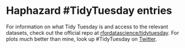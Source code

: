 Haphazard #TidyTuesday entries
================

For information on what Tidy Tuesday is and access to the relevant
datasets, check out the official repo at
[rfordatascience/tidytuesday](https://github.com/rfordatascience/tidytuesday).
For plots much better than mine, look up #TidyTuesday on
[Twitter](https://twitter.com/search?q=%23TidyTuesday&src=typed_query).

